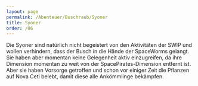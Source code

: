 ```yaml
---
layout: page
permalink: /Abenteuer/Buschraub/Syoner
title: Syoner
order: /06
---
```


Die Syoner sind natürlich nicht begeistert von den Aktivitäten der SWIP und wollen verhindern, dass der Busch in die Hände der SpaceWorms gelangt. Sie haben aber momentan keine Gelegenheit aktiv einzugreifen, da ihre Dimension momentan zu weit von der SpacePirates-Dimension entfernt ist. Aber sie haben Vorsorge getroffen und schon vor einiger Zeit die Pflanzen auf Nova Ceti belebt, damit diese alle Ankömmlinge bekämpfen.

